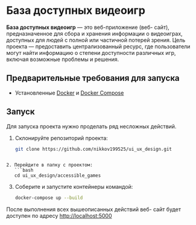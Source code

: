 # База доступных видеоигр


**База доступных видеоигр** — это веб-приложение (веб- сайт), предназначенное для сбора и хранения информации о видеоиграх, доступных для людей с полной или частичной потерей зрения. Цель проекта — предоставить централизованный ресурс, где пользователи могут найти информацию о степени доступности различных игр, включая возможные проблемы и решения.


## Предварительные требования для запуска

- Установленные [Docker](https://www.docker.com/get-started) и [Docker Compose](https://docs.docker.com/compose/)


## Запуск
Для запуска проекта нужно проделать ряд несложных действий.
1. Склонируйте репозиторий проекта:
   ```bash
   git clone https://github.com/nikkov199525/ui_ux_design.git
````

2. Перейдите в папку с проектом:
   ```bash
   cd ui_ux_design/accessible_games
````

3. Соберите и запустите контейнеры командой:
   ```bash
   docker-compose up --build
   ````

После выполнения всех вышеописанных действий веб- сайт  будет доступен по адресу [http://localhost:5000](http://localhost:5000)

